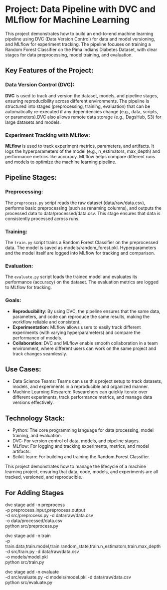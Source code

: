 # Project: Data Pipeline with DVC and MLflow for Machine Learning
This project demonstrates how to build an end-to-end machine learning pipeline using DVC (Data Version Control) for data and model versioning, and MLflow for experiment tracking. The pipeline focuses on training a Random Forest Classifier on the Pima Indians Diabetes Dataset, with clear stages for data preprocessing, model training, and evaluation.

## Key Features of the Project:
### Data Version Control (DVC):

**DVC** is used to track and version the dataset, models, and pipeline stages, ensuring reproducibility across different environments.
The pipeline is structured into stages (preprocessing, training, evaluation) that can be automatically re-executed if any dependencies change (e.g., data, scripts, or parameters).DVC also allows remote data storage (e.g., DagsHub, S3) for large datasets and models.

### Experiment Tracking with MLflow:
**MLflow** is used to track experiment metrics, parameters, and artifacts.
It logs the hyperparameters of the model (e.g., n_estimators, max_depth) and performance metrics like accuracy. MLflow helps compare different runs and models to optimize the machine learning pipeline.

## Pipeline Stages:
### Preprocessing:

The `preprocess.py` script reads the raw dataset (data/raw/data.csv), performs basic preprocessing (such as renaming columns), and outputs the processed data to data/processed/data.csv. This stage ensures that data is consistently processed across runs.

### Training:

The `train.py` script trains a Random Forest Classifier on the preprocessed data.
The model is saved as models/random_forest.pkl.
Hyperparameters and the model itself are logged into MLflow for tracking and comparison.

### Evaluation:

The `evaluate.py` script loads the trained model and evaluates its performance (accuracy) on the dataset. The evaluation metrics are logged to MLflow for tracking.

### Goals:

- **Reproducibility**: By using DVC, the pipeline ensures that the same data, parameters, and code can reproduce the same results, making the workflow reliable and consistent.
- **Experimentation**: MLflow allows users to easily track different experiments (with varying hyperparameters) and compare the performance of models.
- **Collaboration**: DVC and MLflow enable smooth collaboration in a team environment, where different users can work on the same project and track changes seamlessly.

## Use Cases:
- Data Science Teams: Teams can use this project setup to track datasets, models, and experiments in a reproducible and organized manner.
- Machine Learning Research: Researchers can quickly iterate over different experiments, track performance metrics, and manage data versions effectively.

## Technology Stack:
- Python: The core programming language for data processing, model training, and evaluation.
- DVC: For version control of data, models, and pipeline stages.
- MLflow: For logging and tracking experiments, metrics, and model artifacts.
- Scikit-learn: For building and training the Random Forest Classifier.

This project demonstrates how to manage the lifecycle of a machine learning project, ensuring that data, code, models, and experiments are all tracked, versioned, and reproducible.

## For Adding Stages

dvc stage add -n preprocess \
    -p preprocess.input,preprocess.output \
    -d src/preprocess.py -d data/raw/data.csv \
    -o data/processed/data.csv \
    python src/preprocess.py
	
	
dvc stage add -n train \
    -p train.data,train.model,train.random_state,train.n_estimators,train.max_depth \
    -d src/train.py -d data/raw/data.csv \
    -o models/model.pkl \
    python src/train.py
	
dvc stage add -n evaluate \
    -d src/evaluate.py -d models/model.pkl -d data/raw/data.csv \
    python src/evaluate.py